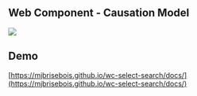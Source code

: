 

## Web Component - Causation Model

[![](https://mermaid.ink/img/pako:eNplkU9rhDAQxb_KkFMLa0GPHgqLCl5KD9aT8TCrs6s0RomxZcn63TvR_oHu7TG_N5k3EyeasSURi4vBqYO3VGqp86obZwukaCBta6mLau6wHT8hfX2pvSMJH6pG4TzDZMaJjL3CTLZ-ZBLdkctOcu4xhOquJY_-g-8OqTPnsg_OsK5Sl86VU4uWfApfODqH1pr-tFhKOtQXahNU6oTNu8f8MATBMxzZuYk89CE2WXpcbjKJfOjdEP2VC94agqcAMk6xG0O_t5c3Dg6_o2-Q_4BthDiIgcyAfctndVIDSGE7PqUUMcuWzrgoK4XUK1txsWNx1Y2IrVnoIJZtxbRH_pBBxGdUM61fy9-NzA?type=png)](https://mermaid-js.github.io/mermaid-live-editor/edit#pako:eNplkU9rhDAQxb_KkFMLa0GPHgqLCl5KD9aT8TCrs6s0RomxZcn63TvR_oHu7TG_N5k3EyeasSURi4vBqYO3VGqp86obZwukaCBta6mLau6wHT8hfX2pvSMJH6pG4TzDZMaJjL3CTLZ-ZBLdkctOcu4xhOquJY_-g-8OqTPnsg_OsK5Sl86VU4uWfApfODqH1pr-tFhKOtQXahNU6oTNu8f8MATBMxzZuYk89CE2WXpcbjKJfOjdEP2VC94agqcAMk6xG0O_t5c3Dg6_o2-Q_4BthDiIgcyAfctndVIDSGE7PqUUMcuWzrgoK4XUK1txsWNx1Y2IrVnoIJZtxbRH_pBBxGdUM61fy9-NzA)


## Demo

[https://mjbrisebois.github.io/wc-select-search/docs/](https://mjbrisebois.github.io/wc-select-search/docs/)
